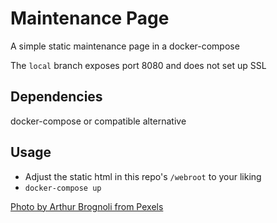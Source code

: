 # Maintenance Page
A simple static maintenance page in a docker-compose

The `local` branch exposes port 8080 and does not set up SSL

## Dependencies
docker-compose or compatible alternative

## Usage
- Adjust the static html in this repo's `/webroot` to your liking
- `docker-compose up`


[Photo by Arthur Brognoli from Pexels](https://www.pexels.com/photo/high-angle-shot-of-mountain-2327372)